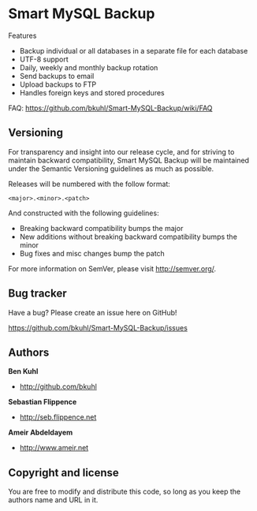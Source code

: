 Smart MySQL Backup
=================

Features

* Backup individual or all databases in a separate file for each database
* UTF-8 support
* Daily, weekly and monthly backup rotation
* Send backups to email
* Upload backups to FTP
* Handles foreign keys and stored procedures

FAQ: https://github.com/bkuhl/Smart-MySQL-Backup/wiki/FAQ


Versioning
----------

For transparency and insight into our release cycle, and for striving to maintain backward compatibility, Smart MySQL Backup will be maintained under the Semantic Versioning guidelines as much as possible.

Releases will be numbered with the follow format:

`<major>.<minor>.<patch>`

And constructed with the following guidelines:

* Breaking backward compatibility bumps the major
* New additions without breaking backward compatibility bumps the minor
* Bug fixes and misc changes bump the patch

For more information on SemVer, please visit http://semver.org/.


Bug tracker
-----------

Have a bug? Please create an issue here on GitHub!

https://github.com/bkuhl/Smart-MySQL-Backup/issues


Authors
-------

**Ben Kuhl**

+ http://github.com/bkuhl

**Sebastian Flippence**

+ http://seb.flippence.net

**Ameir Abdeldayem**

+ http://www.ameir.net


Copyright and license
---------------------

You are free to modify and distribute this code, so long as you keep the authors name and URL in it.